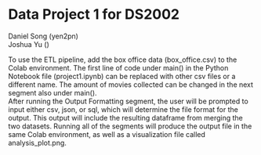 # Data Project 1 for DS2002
Daniel Song (yen2pn) <br>
Joshua Yu ()

To use the ETL pipeline, add the box office data (box_office.csv) to the Colab environment. The first line of code under main() in the Python Notebook file (project1.ipynb) can be replaced with other csv files or a different name. The amount of movies collected can be changed in the next segment also under main(). <br>
After running the Output Formatting segment, the user will be prompted to input either csv, json, or sql, which will determine the file format for the output. This output will include the resulting dataframe from merging the two datasets. Running all of the segments will produce the output file in the same Colab environment, as well as a visualization file called analysis_plot.png.
